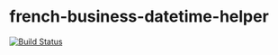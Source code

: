 # french-business-datetime-helper

[![Build Status](https://travis-ci.com/atierant/french-business-datetime-helper.svg?branch=master)](https://travis-ci.com/atierant/french-business-datetime-helper)